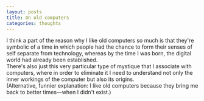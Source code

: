 ```yaml
---
layout: posts
title: On old computers
categories: thoughts
---
```

I think a part of the reason why I like old computers so much is that they're symbolic of a time in which people had the chance to form their senses of self separate from technology, whereas by the time I was born, the digital world had already been established.<br>
There's also just this very particular type of mystique that I associate with computers, where in order to eliminate it I need to understand not only the inner workings of the computer but also its origins.<br>
(Alternative, funnier explanation: I like old computers because they bring me back to better times—when I didn't exist.)